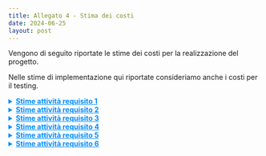```yaml
---
title: Allegato 4 - Stima dei costi
date: 2024-06-25
layout: post
---
```


Vengono di seguito riportate le stime dei costi per la realizzazione del progetto.

Nelle stime di implementazione qui riportate consideriamo anche i costi per il testing.

<details>
<summary markdown='span' style="cursor: pointer; text-decoration:underline; color:#008CFF;">
    <strong>Stime attività requisito 1</strong>
</summary>

**Attività 1.1** Configurazione _build tool_ e DVCS

| Stime   | Luca Rubboli | Giovanni Antonioni | Luca Tassinari | Media | Mediana | 3 point method |
|---------|--------------|--------------------|----------------|-------|---------|----------------|
| Round 1 | 4            | 6                  | 8              | 6,00  | 6       | 6,00           |
| Round 2 | 6            | 6,5                | 7              | 6,50  | 6,5     | 6,50           |

| Unità di misura    | Ore |
|--------------------|-----|
| Risorse assegnate  | 2   |
| Durata stimata     | 4   |

**Attività 1.2** Configurazione pipeline di _continuous integration_

| Stime   | Luca Rubboli | Giovanni Antonioni | Luca Tassinari | Media | Mediana | 3 point method |
|---------|--------------|--------------------|----------------|-------|---------|----------------|
| Round 1            | 3 | 8 | 3 | 4,67 | 3 | 4,94 |
| Round 2            | 4 | 6 | 6 | 5,33 | 6 | 5,22 |
| Round 3            | 5 | 6 | 6 | 5,67 | 6 | 5,61 |

| Unità di misura    | Ore |
|--------------------|-----|
| Risorse assegnate  | 2 |
| Durata stimata     | 4,5 |

**Attività 1.3.1** Configurazione pipeline di _continuous deployment_: progettazione diagrammi deployment

| Stime   | Luca Rubboli | Giovanni Antonioni | Luca Tassinari | Media | Mediana | 3 point method |
|---------|--------------|--------------------|----------------|-------|---------|----------------|
| Round 1            | 4 | 10 | 3 | 5,67 | 4 | 5,94 |
| Round 2            | 6 | 6 | 8 | 6,67 | 6 | 6,78 |
| Round 3            | 6,5 | 6,5 | 7,5 | 6,83 | 6,5 | 6,89 |

| Unità di misura    | Ore |
|--------------------|-----|
| Risorse assegnate  | 3 progettisti che collaborano in _brainstorming_ |
| Durata stimata     | 3   |

**Attività 1.3.2** Configurazione pipeline di _continuous deployment_: Creazione struttura locale minimale di orchestrazione

| Stime   | Luca Rubboli | Giovanni Antonioni | Luca Tassinari | Media | Mediana | 3 point method |
|---------|--------------|--------------------|----------------|-------|---------|----------------|
| Round 1 | 10 | 2 | 6 | 6,00 | 6 | 6,00 |
| Round 2 | 5 | 4.5 | 3 | 4,00 | 4 | 4,00 |
| Round 3 | 4.5 | 4.5 | 4 | 4,00 | 4 | 4,00 |

| Unità di misura    | Ore |
|--------------------|-----|
| Risorse assegnate  | 1 esperto di deployment |
| Durata stimata     | 4   |

**Attività 1.3.3**: Configurazione pipeline di _continuous deployment_: Configurazione ambiente di produzione

| Stime   | Luca Rubboli | Giovanni Antonioni | Luca Tassinari | Media | Mediana | 3 point method |
|---------|--------------|--------------------|----------------|-------|---------|----------------|
| Round 1 | 4 | 6 | 2 | 4,00 | 4 | 4,00 |
| Round 2 | 5 | 6 | 4,5 | 5,17 | 5 | 5,19 |
| Round 3 | 5 | 6 | 5,5 |  | 5,50 | 5,5 | 5,50 |

| Unità di misura    | Ore |
|--------------------|-----|
| Risorse assegnate  | 1   |
| Durata stimata     | 5,5 |

**Attività 1.3.4** Configurazione pipeline di _continuous deployment_: Sviluppo azioni deployment da locale a produzione

| Stime   | Luca Rubboli | Giovanni Antonioni | Luca Tassinari | Media | Mediana | 3 point method |
|---------|--------------|--------------------|----------------|-------|---------|----------------|
| Round 1 | 8 | 10 | 8 | 8,67 | 8 | 8,78 |
| Round 2 | 9 | 9 | 10 | 9,33 | 9 | 9,39 |
| Round 3 | 9 | 9,5 | 9,5 | 9,33 | 9,5 | 9,31 |

| Unità di misura    | Ore |
|--------------------|-----|
| Risorse assegnate  | 1   |
| Durata stimata     | 9,5 |

**Attività 1.4** Configurazione _bot_ per aggiornamento automatico delle dipendenze

| Stime   | Luca Rubboli | Giovanni Antonioni | Luca Tassinari | Media | Mediana | 3 point method |
|---------|--------------|--------------------|----------------|-------|---------|----------------|
| Round 1 | 3 | 0.5 | 2 | 2,50 | 2,5 | 2,50 |
| Round 2 | 1,5 | 1,5 | 1,5 | 1,50 | 1,5 | 1,50 |

| Unità di misura    | Ore |
|--------------------|-----|
| Risorse assegnate  | 1   |
| Durata stimata     | 1,5 |

**Attività 1.5** Configurazione _bot_ per il _merge_ automatizzato di Pull Request sulla repo

| Stime   | Luca Rubboli | Giovanni Antonioni | Luca Tassinari | Media | Mediana | 3 point method |
|---------|--------------|--------------------|----------------|-------|---------|----------------|
| Round 1 | 2 | 2 | 1,5 |  | 1,83 | 2 | 1,81 |
| Round 2 | 2 | 2 | 1,75 |  | 1,92 | 2 | 1,90 |

| Unità di misura    | Ore |
|--------------------|-----|
| Risorse assegnate  | 1   |
| Durata stimata     | 2   |

**Attività 1.6** Configurazione _bot_ per il rilascio automatico delle _release_

| Stime   | Luca Rubboli | Giovanni Antonioni | Luca Tassinari | Media | Mediana | 3 point method |
|---------|--------------|--------------------|----------------|-------|---------|----------------|
| Round 1 | 3 | 3 | 2,5 | 2,83 | 3 | 2,81 |
| Round 2 | 2,75 | 3 | 2,5 | 2,75 | 2,75 | 2,75 |

| Unità di misura    | Ore  |
|--------------------|------|
| Risorse assegnate  | 1    |
| Durata stimata     | 2,75 |

**Attività 1.7** Configurazione di un sistema di _ticketing_ automatizzato

| Stime   | Luca Rubboli | Giovanni Antonioni | Luca Tassinari | Media | Mediana | 3 point method |
|---------|--------------|--------------------|----------------|-------|---------|----------------|
| Round 1 | 0,5 | 0,5 | 0,5 | 0,50 | 0,5 | 0,50 |

| Unità di misura    | Ore |
|--------------------|-----|
| Risorse assegnate  | 1   |
| Durata stimata     | 0,5 |

</details>

<details>
<summary markdown='span' style="cursor: pointer; text-decoration:underline; color:#008CFF;">
    <strong>Stime attività requisito 2</strong>
</summary>

**Attività 2.1.1** Autenticazione - Configurazione DB e implementazione repository

| Stime   | Luca Rubboli | Giovanni Antonioni | Luca Tassinari | Media | Mediana | 3 point method |
|---------|--------------|--------------------|----------------|-------|---------|----------------|
| Round 1 | 4 | 6,5 | 5 | 5,17 | 5 | 5,19 |
| Round 2 | 5,5 | 6 | 6 | 5,83 | 6 | 5,81 |

| Unità di misura    | Ore |
|--------------------|-----|
| Risorse assegnate  | 1   |
| Durata stimata     | 6   |

**Attività 2.1.2** Autenticazione - Implementazione token di autenticazione

| Stime   | Luca Rubboli | Giovanni Antonioni | Luca Tassinari | Media | Mediana | 3 point method |
|---------|--------------|--------------------|----------------|-------|---------|----------------|
| Round 1 | 3 | 5 | 20 | 9,33 | 5 | 10,06 |
| Round 2 | 12 | 12 | 14 | 12,67 | 12 | 12,78 |
| Round 3 | 12 | 12 | 13 | 12,33 | 12 | 12,39 |

| Unità di misura    | Ore |
|--------------------|-----|
| Risorse assegnate  | 1   |
| Durata stimata     | 12  |

**Attività 2.1.3** Autenticazione - Regole di controllo di accesso

| Stime   | Luca Rubboli | Giovanni Antonioni | Luca Tassinari | Media | Mediana | 3 point method |
|---------|--------------|--------------------|----------------|-------|---------|----------------|
| Round 1 | 6 | 13 | 12 | 10,33 | 12 | 10,06 |
| Round 2 | 12 | 13,5 | 13 | 12,83 | 13 | 12,81 |
| Round 3 | 12,5 | 13,5 | 13 | 13,00 | 13 | 13,00 |

| Unità di misura    | Ore |
|--------------------|-----|
| Risorse assegnate  | 1   |
| Durata stimata     | 13  |

**Attività 2.1.4** Autenticazione - Implementazione API di autenticazione

| Stime   | Luca Rubboli | Giovanni Antonioni | Luca Tassinari | Media | Mediana | 3 point method |
|---------|--------------|--------------------|----------------|-------|---------|----------------|
| Round 1 | 10 | 11 | 16 | 12,33 | 11 | 12,56 |
| Round 2 | 13 | 18 | 19 | 16,67 | 18 | 16,44 |
| Round 3 | 16 | 19 | 19 | 18,00 | 19 | 17,83 |

| Unità di misura    | Ore |
|--------------------|-----|
| Risorse assegnate  | 1   |
| Durata stimata     | 19  |

**Attività 2.2.1** Gruppi - Configurazione DB e implementazione repository

| Stime   | Luca Rubboli | Giovanni Antonioni | Luca Tassinari | Media | Mediana | 3 point method |
|---------|--------------|--------------------|----------------|-------|---------|----------------|
| Round 1 | 6            | 9                  | 7              | 7,33  | 7       | 7,39           |
| Round 2 | 9            | 9,5                | 8              | 8,83  | 9       | 8,81           |
| Round 3 | 8,5          | 9,5                | 9              | 9,00  | 9       | 9,00           |

| Unità di misura    | Ore |
|--------------------|-----|
| Risorse assegnate  | 1   |
| Durata stimata     | 9,5 |

**Attività 2.2.2** Gruppi - Implementazione API di gestione gruppi

| Stime   | Luca Rubboli | Giovanni Antonioni | Luca Tassinari | Media | Mediana | 3 point method |
|---------|--------------|--------------------|----------------|-------|---------|----------------|
| Round 1 | 20           | 23                 | 16             | 19,67 | 20      | 19,61          |
| Round 2 | 20           | 20                 | 20             | 20,00 | 20      | 20,00          |

| Unità di misura    | Ore |
|--------------------|-----|
| Risorse assegnate  | 1   |
| Durata stimata     | 20  |

**Attività 2.3.1** Struttura gerarchica utenti - Esplorazione di plugin _on the shelf_

| Stime   | Luca Rubboli | Giovanni Antonioni | Luca Tassinari | Media | Mediana | 3 point method |
|---------|--------------|--------------------|----------------|-------|---------|----------------|
| Round 1 | 1,5 | 1 | 4 | 2,17 | 1,5 | 2,28 |
| Round 2 | 3 | 2,5 | 4 | 3,17 | 3 | 3,19 |
| Round 3 | 3 | 3 | 3,5 | 3,17 | 3 | 3,19 |

| Unità di misura    | Ore |
|--------------------|-----|
| Risorse assegnate  | 1   |
| Durata stimata     | 3   |

**Attività 2.3.2** Struttura gerarchica utenti - Implementazione API di gestione dei ruoli

| Stime   | Luca Rubboli | Giovanni Antonioni | Luca Tassinari | Media | Mediana | 3 point method |
|---------|--------------|--------------------|----------------|-------|---------|----------------|
| Round 1 | 8            | 8                  | 16             | 10,67 | 8       | 11,11          |
| Round 2 | 14           | 20                 | 20             | 18,00 | 20      | 17,67          |
| Round 3 | 18           | 18                 | 19             | 18,33 | 18      | 18,39          |

| Unità di misura    | Ore |
|--------------------|-----|
| Risorse assegnate  | 1   |
| Durata stimata     | 18  |

**Attività 2.3.3** Struttura gerarchica utenti - Predisposizione dello _storage_ per la gestione dei ruoli

| Stime | Luca Rubboli | Giovanni Antonioni | Luca Tassinari | Media | Mediana | 3 point method |
|---|---|---|---|---|---|---|
| Round 1 | 6 | 7 | 6 | 6,33 | 6 | 6,39 |
| Round 2 | 6 | 6,5 | 6,5 | 6,33 | 6,5 | 6,31 |

| Unità di misura    | Ore |
|--------------------|-----|
| Risorse assegnate  | 1   |
| Durata stimata     | 6,5 |

**Attività 2.4.1** Il sistema deve poter gestire le informazioni relative agli utenti e l'impostazione degli indirizzi preferiti - Configurazione DB e implementazione repository

| Stime   | Luca Rubboli | Giovanni Antonioni | Luca Tassinari | Media | Mediana | 3 point method |
|---------|--------------|--------------------|----------------|-------|---------|----------------|
| Round 1 | 3            | 13                 | 3              | 6,33  | 3       | 6,89           |
| Round 2 | 6            | 8                  | 5              | 6,33  | 6       | 6,39           |
| Round 3 | 6            | 6,5                | 6,5            | 6,33  | 6,5     | 6,31           |

| Unità di misura    | Ore |
|--------------------|-----|
| Risorse assegnate  | 1   |
| Durata stimata     | 6,5 |

**Attività 2.4.2** Il sistema deve poter gestire le informazioni relative agli utenti e l'impostazione degli indirizzi preferiti - Implementazione API per la gestione delle informazioni

| Stime   | Luca Rubboli | Giovanni Antonioni | Luca Tassinari | Media | Mediana | 3 point method |
|---------|--------------|--------------------|----------------|-------|---------|----------------|
| Round 1 | 5            | 5                  | 6              | 5,33  | 5       | 5,39           |
| Round 2 | 5,5          | 5,5                | 6              | 5,67  | 5,5     | 5,69           |

| Unità di misura    | Ore |
|--------------------|-----|
| Risorse assegnate  | 1   |
| Durata stimata     | 6   |

**Attività 2.5** Definizione configurazione di _deployment_

| Stime   | Luca Rubboli | Giovanni Antonioni | Luca Tassinari | Media | Mediana | 3 point method |
|---------|--------------|--------------------|----------------|-------|---------|----------------|
| Round 1 | 4            | 18                 | 8              | 10,00 | 8       | 10,33          |
| Round 2 | 12           | 14                 | 12             | 12,67 | 12      | 12,78          |
| Round 3 | 13           | 13,5               | 12,5           | 13,00 | 13      | 13,00          |

| Unità di misura    | Ore |
|--------------------|-----|
| Risorse assegnate  | 1   |
| Durata stimata     | 13  |

</details>

<details>
<summary markdown='span' style="cursor: pointer; text-decoration:underline; color:#008CFF;">
    <strong>Stime attività requisito 3</strong>
</summary>

**Attività 3.1.1** Il sistema deve effettuare il _geocoding_ di indirizzi e luoghi in coordinate - Ricerca di un servizio web di mappe per il _geocoding_

| Stime   | Luca Rubboli | Giovanni Antonioni | Luca Tassinari | Media | Mediana | 3 point method |
|---------|--------------|--------------------|----------------|-------|---------|----------------|
| Round 1 | 3            | 4                  | 3              | 3,33  | 3       | 3,39           |
| Round 2 | 3            | 3,5                | 3,5            | 3,33  | 3,5     | 3,31           |

| Unità di misura    | Ore |
|--------------------|-----|
| Risorse assegnate  | 1   |
| Durata stimata     | 3,5 |

**Attività 3.1.2** Il sistema deve effettuare il _geocoding_ di indirizzi e luoghi in coordinate - Implementazione ReST API

| Stime   | Luca Rubboli | Giovanni Antonioni | Luca Tassinari | Media | Mediana | 3 point method |
|---------|--------------|--------------------|----------------|-------|---------|----------------|
| Round 1 | 6            | 8                  | 7              | 7,00  | 7       | 7,00           |
| Round 2 | 8            | 9                  | 7,5            | 8,17  | 8       | 8,19           |
| Round 3 | 8            | 8                  | 8              | 8,00  | 8       | 8,00           |

| Unità di misura    | Ore |
|--------------------|-----|
| Risorse assegnate  | 1   |
| Durata stimata     | 8   |

**Attività 3.2.1** Il sistema deve tracciare in tempo reale la posizione degli utenti e supportarne la condivisione con i membri del proprio gruppo - Confronto di tecnologie _MOM_ consone allo sviluppo del servizio

| Stime   | Luca Rubboli | Giovanni Antonioni | Luca Tassinari | Media | Mediana | 3 point method |
|---------|--------------|--------------------|----------------|-------|---------|----------------|
| Round 1 | 6            | 6                  | 7              | 6,33  | 6       | 6,39           |
| Round 2 | 6,5          | 6,5                | 6,5            | 6,50  | 6,5     | 6,50           |

| Unità di misura    | Ore |
|--------------------|-----|
| Risorse assegnate  | 3   |
| Durata stimata     | 3   |

**Attività 3.2.2** Il sistema deve tracciare in tempo reale la posizione degli utenti e supportarne la condivisione con i membri del proprio gruppo - Identificazione della tecnologia che consenta un tracciamento _real-time_ reattivo e potenzialmente replicabile

| Stime   | Luca Rubboli | Giovanni Antonioni | Luca Tassinari | Media | Mediana | 3 point method |
|---------|--------------|--------------------|----------------|-------|---------|----------------|
| Round 1 | 6            | 5                  | 6              | 5,67  | 6       | 5,61           |
| Round 2 | 5,5          | 5,5                | 6              | 5,67  | 5,5     | 5,69           |

| Unità di misura    | Ore |
|--------------------|-----|
| Risorse assegnate  | 1   |
| Durata stimata     | 5,5 |

**Attività 3.2.3** Il sistema deve tracciare in tempo reale la posizione degli utenti e supportarne la condivisione con i membri del proprio gruppo - Progettazione e design

| Stime   | Luca Rubboli | Giovanni Antonioni | Luca Tassinari | Media | Mediana | 3 point method |
|---------|--------------|--------------------|----------------|-------|---------|----------------|
| Round 1 | 4            | 12                 | 5              | 7,00  | 5       | 7,33           |
| Round 2 | 8            | 10                 | 7              | 8,33  | 8       | 8,39           |
| Round 3 | 9            | 9                  | 8              | 8,67  | 9       | 8,61           |

| Unità di misura    | Ore |
|--------------------|-----|
| Risorse assegnate  | 1   |
| Durata stimata     | 9   |

**Attività 3.2.4** Il sistema deve tracciare in tempo reale la posizione degli utenti e supportarne la condivisione con i membri del proprio gruppo - Implementazione repository posizioni utenti

| Stime   | Luca Rubboli | Giovanni Antonioni | Luca Tassinari | Media | Mediana | 3 point method |
|---------|--------------|--------------------|----------------|-------|---------|----------------|
| Round 1 | 8            | 6                  | 5              | 6,33  | 6       | 6,39           |
| Round 2 | 7            | 6                  | 5,5            | 6,17  | 6       | 6,19           |
| Round 3 | 7            | 6,5                | 6              | 6,50  | 6,5     | 6,50           |

| Unità di misura    | Ore |
|--------------------|-----|
| Risorse assegnate  | 1   |
| Durata stimata     | 6,5 |

**Attività 3.2.5** Il sistema deve tracciare in tempo reale la posizione degli utenti e supportarne la condivisione con i membri del proprio gruppo - Implementazione comunicazione real-time tramite websocket

| Stime   | Luca Rubboli | Giovanni Antonioni | Luca Tassinari | Media | Mediana | 3 point method |
|---------|--------------|--------------------|----------------|-------|---------|----------------|
| Round 1 | 20           | 24                 | 29             | 24,33 | 24      | 24,39          |
| Round 2 | 25           | 25                 | 28             | 26,00 | 25      | 26,17          |
| Round 3 | 26           | 26                 | 27             | 26,33 | 26      | 26,39          |

| Unità di misura    | Ore |
|--------------------|-----|
| Risorse assegnate  | 2   |
| Durata stimata     | 18  |

**Attività 3.2.5** Il sistema deve tracciare in tempo reale la posizione degli utenti e supportarne la condivisione con i membri del proprio gruppo - Implementazione interazione con la tecnologia _MOM_ per la ricezione di eventi

| Stime   | Luca Rubboli | Giovanni Antonioni | Luca Tassinari | Media | Mediana | 3 point method |
|---------|--------------|--------------------|----------------|-------|---------|----------------|
| Round 1 | 5            | 4                  | 8              | 5,67  | 5       | 5,78           |
| Round 2 | 7            | 6                  | 7              | 6,67  | 7       | 6,61           |
| Round 3 | 7            | 6,5                | 7              | 6,83  | 7       | 6,81           |

| Unità di misura    | Ore |
|--------------------|-----|
| Risorse assegnate  | 1   |
| Durata stimata     | 7   |

**Attività 3.3.1** Il sistema deve gestire lo stato degli utenti in tempo reale - Implementazione logica di gestione dello stato utente

| Stime   | Luca Rubboli | Giovanni Antonioni | Luca Tassinari | Media | Mediana | 3 point method |
|---------|--------------|--------------------|----------------|-------|---------|----------------|
| Round 1 | 6            | 2,5                | 6              | 4,83  | 6       | 4,64           |
| Round 2 | 5            | 5                  | 5              | 5,00  | 5       | 5,00           |

| Unità di misura    | Ore |
|--------------------|-----|
| Risorse assegnate  | 1   |
| Durata stimata     | 5   |

**Attività 3.4.1** Il sistema deve permettere all'utente d'iniziare un percorso e condividerlo con i membri del proprio gruppo, notificando l'arrivo in prossimità della posizione di arrivo o in caso si verifichino situazioni anomale - Implementazione logica di reazione a eventi

| Stime   | Luca Rubboli | Giovanni Antonioni | Luca Tassinari | Media | Mediana | 3 point method |
|---------|--------------|--------------------|----------------|-------|---------|----------------|
| Round 1 | 10           | 8                  | 8              | 8,67  | 8       | 8,78           |
| Round 2 | 8,5          | 8,5                | 8,5            | 8,50  | 8,5     | 8,50           |

| Unità di misura    | Ore |
|--------------------|-----|
| Risorse assegnate  | 1   |
| Durata stimata     | 8,5 |

**Attività 3.4.2** Il sistema deve permettere all'utente d'iniziare un percorso e condividerlo con i membri del proprio gruppo, notificando l'arrivo in prossimità della posizione di arrivo o in caso si verifichino situazioni anomale - Implementazione comunicazione con il servizio di notifiche

| Stime   | Luca Rubboli | Giovanni Antonioni | Luca Tassinari | Media | Mediana | 3 point method |
|---------|--------------|--------------------|----------------|-------|---------|----------------|
| Round 1 | 3            | 3                  | 4              | 3,33  | 3       | 3,39           |
| Round 2 | 3,5          | 3                  | 3              | 3,17  | 3       | 3,19           |

| Unità di misura    | Ore |
|--------------------|-----|
| Risorse assegnate  | 1   |
| Durata stimata     | 3   |

**Attività 3.5.1** Il sistema, al sollevarsi di una situazione di pericolo, deve tracciare il percorso compiuto fino alla sua cessazione - Implementazione logica salvataggio dei percorsi

| Stime   | Luca Rubboli | Giovanni Antonioni | Luca Tassinari | Media | Mediana | 3 point method |
|---------|--------------|--------------------|----------------|-------|---------|----------------|
| Round 1 | 8            | 9                  | 13             | 10,00 | 9       | 10,17          |
| Round 2 | 11           | 14                 | 13             | 12,67 | 13      | 12,61          |
| Round 3 | 14           | 14,5               | 14             | 14,17 | 14      | 14,19          |

| Unità di misura    | Ore |
|--------------------|-----|
| Risorse assegnate  | 1   |
| Durata stimata     | 14  |

**Attività 3.6** Definizione configurazione di deployment

| Stime   | Luca Rubboli | Giovanni Antonioni | Luca Tassinari | Media | Mediana | 3 point method |
|---------|--------------|--------------------|----------------|-------|---------|----------------|
| Round 1 | 10           | 18                 | 12             | 13,33 | 12      | 13,56          |
| Round 2 | 12           | 15                 | 14             | 13,67 | 14      | 13,61          |
| Round 3 | 14,5         | 14                 | 14             | 14,17 | 14      | 14,19          |

| Unità di misura    | Ore |
|--------------------|-----|
| Risorse assegnate  | 1   |
| Durata stimata     | 14  |

</details>

<details>
<summary markdown='span' style="cursor: pointer; text-decoration:underline; color:#008CFF;">
    <strong>Stime attività requisito 4</strong>
</summary>

**Attività 4.1.1**

| Stime   | Luca Rubboli | Giovanni Antonioni | Luca Tassinari | Media | Mediana | 3 point method |
|---------|--------------|--------------------|----------------|-------|---------|----------------|
| Round 1 | 6            | 6                  | 7              | 6,33  | 6       | 6,39           |
| Round 2 | 6            | 6,5                | 7              | 6,50  | 6,5     | 6,50           |

| Unità di misura    | Ore |
|--------------------|-----|
| Risorse assegnate  | 1   |
| Durata stimata     | 6,5 |

Attività 4.1.2 

| Stime   | Luca Rubboli | Giovanni Antonioni | Luca Tassinari | Media | Mediana | 3 point method |
|---------|--------------|--------------------|----------------|-------|---------|----------------|
| Round 1 | 7            | 12                 | 8              | 9,00  | 8       | 9,17           |
| Round 2 | 8            | 10                 | 9              | 9,00  | 9       | 9,00           |
| Round 3 | 8            | 9                  | 9              | 8,67  | 9       | 8,61           |

| Unità di misura    | Ore |
|--------------------|-----|
| Risorse assegnate  | 1   |
| Durata stimata     | 9   |

Attività 4.2.1

| Stime   | Luca Rubboli | Giovanni Antonioni | Luca Tassinari | Media | Mediana | 3 point method |
|---------|--------------|--------------------|----------------|-------|---------|----------------|
| Round 1 | 6            | 6                  | 5              | 5,67  | 6       | 5,61           |
| Round 2 | 5,5          | 6                  | 5,5            | 5,67  | 5,5     | 5,69           |

| Unità di misura    | Ore |
|--------------------|-----|
| Risorse assegnate  | 1   |
| Durata stimata     | 5,5 |

Attività 4.2.2

| Stime   | Luca Rubboli | Giovanni Antonioni | Luca Tassinari | Media | Mediana | 3 point method |
|---------|--------------|--------------------|----------------|-------|---------|----------------|
| Round 1 | 6            | 8                  | 16             | 10,00 | 8       | 10,33          |
| Round 2 | 10           | 12                 | 12             | 11,33 | 12      | 11,22          |
| Round 3 | 11           | 11,5               | 12             | 11,50 | 11,5    | 11,50          |

| Unità di misura    | Ore |
|--------------------|-----|
| Risorse assegnate  | 1   |
| Durata stimata     | 11,5 |

Attività 4.2.3

| Stime   | Luca Rubboli | Giovanni Antonioni | Luca Tassinari | Media | Mediana | 3 point method |
|---------|--------------|--------------------|----------------|-------|---------|----------------|
| Round 1 | 8            | 13                 | 15             | 12,00 | 13      | 11,83          |
| Round 2 | 11           | 13                 | 14             | 12,67 | 13      | 12,61          |
| Round 3 | 13           | 14                 | 14             | 13,67 | 14      | 13,61          |

| Unità di misura    | Ore |
|--------------------|-----|
| Risorse assegnate  | 1   |
| Durata stimata     | 14  |

Attività 4.3.1

| Stime   | Luca Rubboli | Giovanni Antonioni | Luca Tassinari | Media | Mediana | 3 point method |
|---------|--------------|--------------------|----------------|-------|---------|----------------|
| Round 1 | 9            | 10                 | 8              | 9,00  | 9       | 9,00           |
| Round 2 | 11           | 10                 | 12             | 11,00 | 11      | 11,00          |
| Round 3 | 11           | 11                 | 12             | 11,33 | 11      | 11,39          |
 
| Unità di misura    | Ore |
|--------------------|-----|
| Risorse assegnate  | 1   |
| Durata stimata     | 11  |

Attività 4.3.2

| Stime   | Luca Rubboli | Giovanni Antonioni | Luca Tassinari | Media | Mediana | 3 point method |
|---------|--------------|--------------------|----------------|-------|---------|----------------|
| Round 1 | 3            | 3                  | 4              | 3,33  | 3       | 3,39           |
| Round 2 | 3,5          | 3,5                | 5              | 4,00  | 3,5     | 4,08           |

| Unità di misura    | Ore |
|--------------------|-----|
| Risorse assegnate  | 1   |
| Durata stimata     | 4   |

Attività 4.4

| Stime   | Luca Rubboli | Giovanni Antonioni | Luca Tassinari | Media | Mediana | 3 point method |
|---------|--------------|--------------------|----------------|-------|---------|----------------|
| Round 1 | 15           | 13                 | 13             | 13,67 | 13             | 13,78   |
| Round 2 | 14           | 14                 | 14             | 14,00 | 14             | 14,00   |

| Unità di misura    | Ore |
|--------------------|-----|
| Risorse assegnate  | 1   |
| Durata stimata     | 14  |

</details>

<details>
<summary markdown='span' style="cursor: pointer; text-decoration:underline; color:#008CFF;">
    <strong>Stime attività requisito 5</strong>
</summary>

Attività 5.1.1

| Stime   | Luca Rubboli | Giovanni Antonioni | Luca Tassinari | Media | Mediana | 3 point method |
|---------|--------------|--------------------|----------------|-------|---------|----------------|
| Round 1 | 6            | 7                  | 5              | 6,00  | 6       | 6,00           |
| Round 2 | 6            | 6                  | 5              | 5,67  | 6       | 5,61           |

| Unità di misura    | Ore |
|--------------------|-----|
| Risorse assegnate  | 1   |
| Durata stimata     | 6   |

Attività 5.1.2

| Stime   | Luca Rubboli | Giovanni Antonioni | Luca Tassinari | Media | Mediana | 3 point method |
|---------|--------------|--------------------|----------------|-------|---------|----------------|
| Round 1 | 6            | 5                  | 7              | 6,00  | 6       | 6,00           |
| Round 2 | 6            | 6,5                | 6,5            | 6,33  | 6,5     | 6,31           |

| Unità di misura    | Ore |
|--------------------|-----|
| Risorse assegnate  | 1   |
| Durata stimata     | 6,5 |

Attività 5.1.3

| Stime   | Luca Rubboli | Giovanni Antonioni | Luca Tassinari | Media | Mediana | 3 point method |
|---------|--------------|--------------------|----------------|-------|---------|----------------|
| Round 1 | 10           | 10                 | 11             | 10,33 | 10      | 10,39          |
| Round 2 | 10,5         | 10                 | 10,5           | 10,25 | 10,25   | 10,25          |

| Unità di misura    | Ore |
|--------------------|-----|
| Risorse assegnate  | 1   |
| Durata stimata     | 10  |

Attività 5.2.1

| Stime   | Luca Rubboli | Giovanni Antonioni | Luca Tassinari | Media | Mediana | 3 point method |
|---------|--------------|--------------------|----------------|-------|---------|----------------|
| Round 1 | 4            | 3                  | 3              | 3,33  | 3       | 3,39           |
| Round 2 | 3,5          | 3,5                | 3              | 3,33  | 3,5     | 3,31           |

| Unità di misura    | Ore |
|--------------------|-----|
| Risorse assegnate  | 1   |
| Durata stimata     | 3,5 |

Attività 5.2.2

| Stime   | Luca Rubboli | Giovanni Antonioni | Luca Tassinari | Media | Mediana | 3 point method |
|---------|--------------|--------------------|----------------|-------|---------|----------------|
| Round 1 | 5            | 5                  | 6              | 5,33  | 5       | 5,39           |
| Round 2 | 5,5          | 5                  | 6              | 5,50  | 5,5     | 5,50           |
| Round 3 | 5,5          | 5,5                | 6              | 5,67  | 5,5     | 5,69           |

| Unità di misura    | Ore |
|--------------------|-----|
| Risorse assegnate  | 1   |
| Durata stimata     | 5,5 |

</details>

<details>
<summary markdown='span' style="cursor: pointer; text-decoration:underline; color:#008CFF;">
    <strong>Stime attività requisito 6</strong>
</summary>

**Attività 6.1**

| Stime   | Luca Rubboli | Giovanni Antonioni | Luca Tassinari | Media | Mediana | 3 point method |
|---------|--------------|--------------------|----------------|-------|---------|----------------|
| Round 1 | 4            | 12                 | 8              | 8,00  | 8       | 8,00           |
| Round 2 | 9            | 10                 | 10             | 9,67  | 10      | 9,61           |

| Unità di misura    | Ore |
|--------------------|-----|
| Risorse assegnate  | 3   |
| Durata stimata     | 4   |

**Attività 6.2.1**

| Stime   | Luca Rubboli | Giovanni Antonioni | Luca Tassinari | Media | Mediana | 3 point method |
|---------|--------------|--------------------|----------------|-------|---------|----------------|
| Round 1 | 3            | 2                  | 2              | 2,33  | 2       | 2,39           |
| Round 2 | 3,5          | 2,5                | 3              | 3,00  | 3       | 3,00           |

| Unità di misura    | Ore |
|--------------------|-----|
| Risorse assegnate  | 1   |
| Durata stimata     | 3   |

**Attività 6.2.2**

| Stime   | Luca Rubboli | Giovanni Antonioni | Luca Tassinari | Media | Mediana | 3 point method |
|---------|--------------|--------------------|----------------|-------|---------|----------------|
| Round 1 | 4            | 4                  | 3              | 3,67  | 4       | 3,61           |
| Round 2 | 3,5          | 3,5                | 3              | 3,33  | 3,5     | 3,31           |

| Unità di misura    | Ore |
|--------------------|-----|
| Risorse assegnate  | 1   |
| Durata stimata     | 3,5 |

**Attività 6.3.1**

| Stime   | Luca Rubboli | Giovanni Antonioni | Luca Tassinari | Media | Mediana | 3 point method |
|---------|--------------|--------------------|----------------|-------|---------|----------------|
| Round 1 | 6            | 3                  | 4              | 4,33  | 4       | 4,39           |
| Round 2 | 4,5          | 5                  | 4              | 4,75  | 4,75    | 4,75           |
| Round 3 | 5            | 5                  | 4,5            | 4,83  | 5       | 4,81           |

| Unità di misura    | Ore |
|--------------------|-----|
| Risorse assegnate  | 1   |
| Durata stimata     | 5   |

**Attività 6.3.2**

| Stime   | Luca Rubboli | Giovanni Antonioni | Luca Tassinari | Media | Mediana | 3 point method |
|---------|--------------|--------------------|----------------|-------|---------|----------------|
| Round 1 | 6            | 9                  | 10             | 8,33  | 9       | 8,22           |
| Round 2 | 8            | 10                 | 9              | 9,00  | 9       | 9,00           |
| Round 3 | 9,5          | 10                 | 10             | 9,83  | 10      | 9,81           |

| Unità di misura    | Ore |
|--------------------|-----|
| Risorse assegnate  | 1   |
| Durata stimata     | 10  |

**Attività 6.4.1**

| Stime   | Luca Rubboli | Giovanni Antonioni | Luca Tassinari | Media | Mediana | 3 point method |
|---------|--------------|--------------------|----------------|-------|---------|----------------|
| Round 1 | 3            | 2                  | 2              | 2,33  | 2       | 2,39           |
| Round 2 | 2,5          | 2                  | 2,5            | 2,25  | 2,25    | 2,25           |

| Unità di misura    | Ore |
|--------------------|-----|
| Risorse assegnate  | 1   |
| Durata stimata     | 2,5 |

**Attività 6.4.2**

| Stime   | Luca Rubboli | Giovanni Antonioni | Luca Tassinari | Media | Mediana | 3 point method |
|---------|--------------|--------------------|----------------|-------|---------|----------------|
| Round 1 | 1            | 3                  | 3              | 2,33  | 3       | 2,22           |
| Round 2 | 2            | 3                  | 3              | 2,50  | 2,5     | 2,50           |
| Round 3 | 2,5          | 2,5                | 3              | 2,67  | 2,5     | 2,69           |

| Unità di misura    | Ore |
|--------------------|-----|
| Risorse assegnate  | 1   |
| Durata stimata     | 2,5 |

**Attività 6.5.1**

| Stime   | Luca Rubboli | Giovanni Antonioni | Luca Tassinari | Media | Mediana | 3 point method |
|---------|--------------|--------------------|----------------|-------|---------|----------------|
| Round 1 | 2,5          | 2                  | 3              | 2,50  | 2,5     | 2,50           |
| Round 2 | 3            | 3                  | 3              | 3,00  | 3       | 3,00           |

| Unità di misura    | Ore |
|--------------------|-----|
| Risorse assegnate  | 1   |
| Durata stimata     | 3   |

**Attività 6.5.2**

| Stime   | Luca Rubboli | Giovanni Antonioni | Luca Tassinari | Media | Mediana | 3 point method |
|---------|--------------|--------------------|----------------|-------|---------|----------------|
| Round 1 | 4            | 5                  | 5              | 4,67  | 5       | 4,61           |
| Round 2 | 4,5          | 4,5                | 5              | 4,50  | 4,5     | 4,50           |

| Unità di misura    | Ore |
|--------------------|-----|
| Risorse assegnate  | 1   |
| Durata stimata     | 5   |

**Attività 6.6.1**

| Stime   | Luca Rubboli | Giovanni Antonioni | Luca Tassinari | Media | Mediana | 3 point method |
|---------|--------------|--------------------|----------------|-------|---------|----------------|
| Round 1 | 4            | 2                  | 5              | 3,67  | 4       | 3,61           |
| Round 2 | 4            | 3,5                | 4,5            | 3,75  | 3,75    | 3,75           |
| Round 3 | 4            | 4                  | 4              | 4,00  | 4       | 4,00           |

| Unità di misura    | Ore |
|--------------------|-----|
| Risorse assegnate  | 1   |
| Durata stimata     | 4   |

**Attività 6.6.2**

| Stime   | Luca Rubboli | Giovanni Antonioni | Luca Tassinari | Media | Mediana | 3 point method |
|---------|--------------|--------------------|----------------|-------|---------|----------------|
| Round 1 | 9            | 7                  | 10             | 8,67  | 9       | 8,61           |
| Round 2 | 9            | 8,5                | 9              | 8,75  | 8,75    | 8,75           |

| Unità di misura    | Ore |
|--------------------|-----|
| Risorse assegnate  | 1   |
| Durata stimata     | 9   |

</details>
